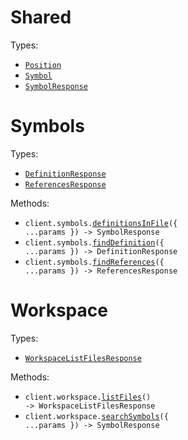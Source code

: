 # Shared

Types:

- <code><a href="./src/resources/shared.ts">Position</a></code>
- <code><a href="./src/resources/shared.ts">Symbol</a></code>
- <code><a href="./src/resources/shared.ts">SymbolResponse</a></code>

# Symbols

Types:

- <code><a href="./src/resources/symbols.ts">DefinitionResponse</a></code>
- <code><a href="./src/resources/symbols.ts">ReferencesResponse</a></code>

Methods:

- <code title="get /file-symbols">client.symbols.<a href="./src/resources/symbols.ts">definitionsInFile</a>({ ...params }) -> SymbolResponse</code>
- <code title="post /definition">client.symbols.<a href="./src/resources/symbols.ts">findDefinition</a>({ ...params }) -> DefinitionResponse</code>
- <code title="post /references">client.symbols.<a href="./src/resources/symbols.ts">findReferences</a>({ ...params }) -> ReferencesResponse</code>

# Workspace

Types:

- <code><a href="./src/resources/workspace.ts">WorkspaceListFilesResponse</a></code>

Methods:

- <code title="get /workspace-files">client.workspace.<a href="./src/resources/workspace.ts">listFiles</a>() -> WorkspaceListFilesResponse</code>
- <code title="get /workspace-symbols">client.workspace.<a href="./src/resources/workspace.ts">searchSymbols</a>({ ...params }) -> SymbolResponse</code>
